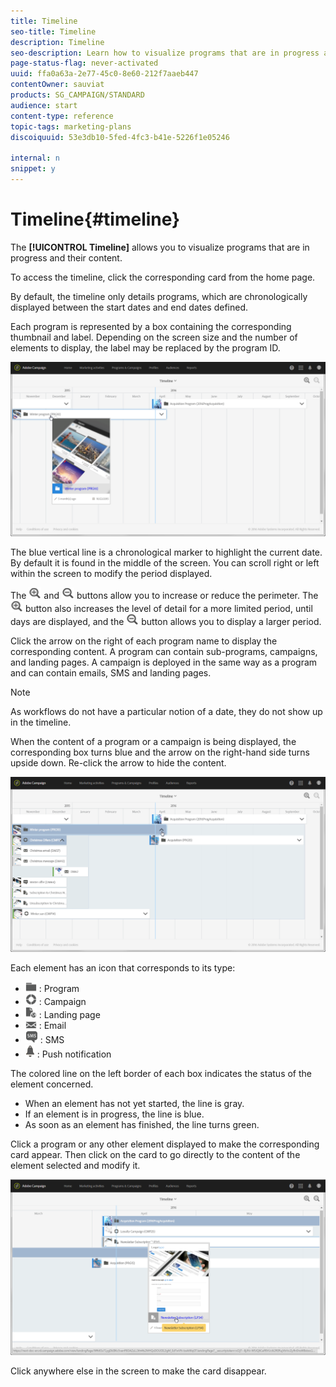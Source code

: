 ```yaml
---
title: Timeline
seo-title: Timeline
description: Timeline
seo-description: Learn how to visualize programs that are in progress and their content using the Adobe Campaign Standard interface.
page-status-flag: never-activated
uuid: ffa0a63a-2e77-45c0-8e60-212f7aaeb447
contentOwner: sauviat
products: SG_CAMPAIGN/STANDARD
audience: start
content-type: reference
topic-tags: marketing-plans
discoiquuid: 53e3db10-5fed-4fc3-b41e-5226f1e05246

internal: n
snippet: y
---
```


# Timeline{#timeline}

The **[!UICONTROL Timeline]** allows you to visualize programs that are in progress and their content.

To access the timeline, click the corresponding card from the home page.

By default, the timeline only details programs, which are chronologically displayed between the start dates and end dates defined.

Each program is represented by a box containing the corresponding thumbnail and label. Depending on the screen size and the number of elements to display, the label may be replaced by the program ID.

![](assets/timeline_1.png)

The blue vertical line is a chronological marker to highlight the current date. By default it is found in the middle of the screen. You can scroll right or left within the screen to modify the period displayed.

The ![](assets/timeline_zoom_in.png) and ![](assets/timeline_zoom_out.png) buttons allow you to increase or reduce the perimeter. The ![](assets/timeline_zoom_in.png) button also increases the level of detail for a more limited period, until days are displayed, and the ![](assets/timeline_zoom_out.png) button allows you to display a larger period.

Click the arrow on the right of each program name to display the corresponding content. A program can contain sub-programs, campaigns, and landing pages. A campaign is deployed in the same way as a program and can contain emails, SMS and landing pages.

>[!NOTE]
>
>As workflows do not have a particular notion of a date, they do not show up in the timeline.

When the content of a program or a campaign is being displayed, the corresponding box turns blue and the arrow on the right-hand side turns upside down. Re-click the arrow to hide the content.

![](assets/timeline_2.png)

Each element has an icon that corresponds to its type:

* ![](assets/timeline_program_icon.png) : Program
* ![](assets/timeline_campaign_icon.png) : Campaign
* ![](assets/timeline_lp_icon.png) : Landing page
* ![](assets/timeline_email_icon.png) : Email
* ![](assets/timeline_sms_icon.png) : SMS
* ![](assets/timeline_push_icon.png) : Push notification

The colored line on the left border of each box indicates the status of the element concerned.

* When an element has not yet started, the line is gray.
* If an element is in progress, the line is blue.
* As soon as an element has finished, the line turns green.

Click a program or any other element displayed to make the corresponding card appear. Then click on the card to go directly to the content of the element selected and modify it.

![](assets/timeline_3.png)

Click anywhere else in the screen to make the card disappear.

